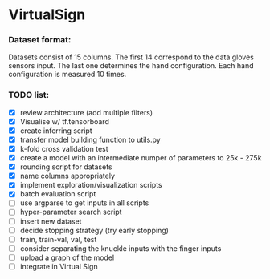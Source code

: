 # VirtualSign

### Dataset format:
Datasets consist of 15 columns. The first 14 correspond to the data gloves sensors input. The last one determines the hand configuration. Each hand configuration is measured 10 times.

### TODO list:
- [x] review architecture (add multiple filters)
- [x] Visualise w/ tf.tensorboard
- [x] create inferring script
- [x] transfer model building function to utils.py
- [x] k-fold cross validation test
- [x] create a model with an intermediate numper of parameters to 25k - 275k
- [x] rounding script for datasets
- [x] name columns appropriately
- [x] implement exploration/visualization scripts
- [x] batch evaluation script
- [ ] use argparse to get inputs in all scripts
- [ ] hyper-parameter search script
- [ ] insert new dataset
- [ ] decide stopping strategy (try early stopping)
- [ ] train, train-val, val, test
- [ ] consider separating the knuckle inputs with the finger inputs
- [ ] upload a graph of the model
- [ ] integrate in Virtual Sign
